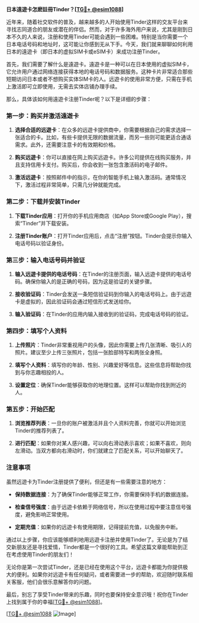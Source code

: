**日本遠遊卡怎麽註冊Tinder？[[TG💪+ @esim1088](https://t.me/s/esim1088)]**

近年来，随着社交软件的普及，越来越多的人开始使用Tinder这样的交友平台来寻找志同道合的朋友或潜在的伴侣。然而，对于许多海外用户来说，尤其是刚到日本不久的人来说，注册和使用Tinder可能会遇到一些困难。特别是当你需要一个日本电话号码和地址时，这可能让你感到无从下手。今天，我们就来聊聊如何利用日本的遠遊卡（即日本的虚拟SIM卡或eSIM卡）来成功注册Tinder。

首先，我们需要了解什么是遠遊卡。遠遊卡是一种可以在日本使用的虚拟SIM卡，它允许用户通过网络连接获得本地的电话号码和数据服务。这种卡片非常适合那些短期访问日本或者不想购买实体SIM卡的人。远遊卡的使用非常方便，只需在手机上激活即可立即使用，无需去实体店铺办理手续。

那么，具体该如何用遠遊卡注册Tinder呢？以下是详细的步骤：

### 第一步：购买并激活遠遊卡

1. **选择合适的远遊卡**：在众多的远遊卡提供商中，你需要根据自己的需求选择一张适合的卡。比如，有些卡提供无限的数据流量，而另一些则可能更适合通话需求。此外，还需要注意卡的有效期和价格。

2. **购买远遊卡**：你可以直接在网上购买远遊卡。许多公司提供在线购买服务，并且支持信用卡支付。购买后，你会收到一张包含激活码的电子邮件。

3. **激活远遊卡**：按照邮件中的指示，在你的智能手机上输入激活码。通常情况下，激活过程非常简单，只需几分钟就能完成。

### 第二步：下载并安装Tinder

1. **下载Tinder应用**：打开你的手机应用商店（如App Store或Google Play），搜索“Tinder”并下载安装。

2. **注册Tinder账户**：打开Tinder应用后，点击“注册”按钮。Tinder会提示你输入电话号码以验证身份。

### 第三步：输入电话号码并验证

1. **输入远遊卡提供的电话号码**：在Tinder的注册页面，输入远遊卡提供的电话号码。确保你输入的是正确的号码，因为这是验证的关键步骤。

2. **接收验证码**：Tinder会发送一条短信验证码到你输入的电话号码上。由于远遊卡是虚拟的，因此验证码会通过短信形式发送给你。

3. **输入验证码**：在Tinder的应用内输入接收到的验证码，完成电话号码的验证。

### 第四步：填写个人资料

1. **上传照片**：Tinder非常重视用户的头像，因此你需要上传几张清晰、吸引人的照片。建议至少上传三张照片，包括一张脸部特写和两张全身照。

2. **填写个人资料**：填写你的年龄、性别、兴趣爱好等信息。这些信息将帮助你找到与你志趣相投的人。

3. **设置定位**：确保Tinder能够获取你的地理位置。这样可以帮助你找到附近的人。

### 第五步：开始匹配

1. **浏览推荐列表**：一旦你的账户被激活并且个人资料完善，你就可以开始浏览Tinder的推荐列表了。

2. **进行匹配**：如果你对某人感兴趣，可以向右滑动表示喜欢；如果不喜欢，则向左滑动。当双方都向右滑动时，你们就建立了匹配关系，可以开始聊天了。

### 注意事项

虽然远遊卡为Tinder注册提供了便利，但还是有一些需要注意的地方：

- **保持数据连接**：为了确保Tinder能够正常工作，你需要保持手机的数据连接。
  
- **检查信号强度**：由于远遊卡依赖于网络信号，所以在使用过程中要注意信号强度，避免影响正常使用。

- **定期充值**：如果你的远遊卡有使用期限，记得提前充值，以免服务中断。

通过以上步骤，你应该能够顺利地用远遊卡注册并使用Tinder了。无论是为了结交新朋友还是寻找爱情，Tinder都是一个很好的工具。希望这篇文章能帮助到正在考虑使用Tinder的朋友们！

无论你是第一次尝试Tinder，还是已经在使用这个平台，远遊卡都能为你提供极大的便利。如果你对远遊卡有任何疑问，或者需要进一步的帮助，欢迎随时联系相关客服，他们会很乐意解答你的问题。

最后，别忘了享受Tinder带来的乐趣，同时也要保持安全意识哦！祝你在Tinder上找到属于你的幸福[[TG💪+ @esim1088](https://t.me/s/esim1088)]。

[[TG💪+ @esim1088](https://t.me/s/esim1088) ![Image](https://i.postimg.cc/4NQfJmqS/Snipaste-2025-05-13-00-14-12.png)]